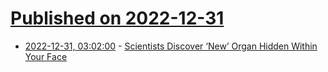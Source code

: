 # [Published on 2022-12-31](index.md)

* [2022-12-31, 03:02:00](https://soylentnews.org/article.pl?sid=22/12/29/1511227&from=rss) - [Scientists Discover ‘New’ Organ Hidden Within Your Face](https://soylentnews.org/article.pl?sid=22/12/29/1511227&from=rss)
